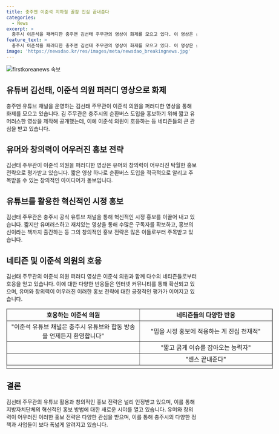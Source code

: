 ```yaml
---
title: 충주맨 이준석 지하철 꿀잠 진심 끝내준다
categories:
  - News
excerpt: >
  충주시 이준석을 패러디한 충주맨 김선태 주무관의 영상이 화제를 모으고 있다. 이 영상은 순환버스 도입을 홍보하기 위한 것으로, 김 주무관이 옆자리 승객을 기댄 채 잠든 모습을 담았다. 이준석 의원은 이를 공식 유튜브 계정으로 환영하는 댓글을 올렸고, 네티즌들도 긍정적인 반응을 보였다. 충주맨은 시정 홍보를 맡은 지방직 공무원으로, 70만명 넘는 구독자를 모으며 재치가 돋보이는 영상을 제작하고 있다.
feature_text: >
  충주시 이준석을 패러디한 충주맨 김선태 주무관의 영상이 화제를 모으고 있다. 이 영상은 순환버스 도입을 홍보하기 위한 것으로, 김 주무관이 옆자리 승객을 기댄 채 잠든 모습을 담았다. 이준석 의원은 이를 공식 유튜브 계정으로 환영하는 댓글을 올렸고, 네티즌들도 긍정적인 반응을 보였다. 충주맨은 시정 홍보를 맡은 지방직 공무원으로, 70만명 넘는 구독자를 모으며 재치가 돋보이는 영상을 제작하고 있다.
image: 'https://newsdao.kr/res/images/meta/newsdao_breakingnews.jpg'
---
```


<p><img src="https://newsdao.kr/res/images/meta/newsdao_breakingnews.jpg" alt="firstkoreanews 속보" /></p>

<h2 data-ke-size="size26">유튜버 김선태, 이준석 의원 퍼러디 영상으로 화제</h2>

<p data-ke-size="size16">충주맨 유튜브 채널을 운영하는 김선태 주무관이 이준석 의원을 퍼러디한 영상을 통해 화제를 모으고 있습니다. 김 주무관은 충주시의 순환버스 도입을 홍보하기 위해 짧고 유머러스한 영상을 제작해 공개했는데, 이에 이준석 의원이 호응하는 등 네티즌들의 큰 관심을 받고 있습니다.</p>

<h2 data-ke-size="size26">유머와 창의력이 어우러진 홍보 전략</h2>

<p data-ke-size="size16">김선태 주무관이 이준석 의원을 퍼러디한 영상은 유머와 창의력이 어우러진 탁월한 홍보 전략으로 평가받고 있습니다. 짧은 영상 하나로 순환버스 도입을 적극적으로 알리고 주목받을 수 있는 창의적인 아이디어가 돋보입니다.</p>

<h2 data-ke-size="size26">유튜브를 활용한 혁신적인 시정 홍보</h2>

<p data-ke-size="size16">김선태 주무관은 충주시 공식 유튜브 채널을 통해 혁신적인 시정 홍보를 이끌어 내고 있습니다. 짧지만 유머러스하고 재치있는 영상을 통해 수많은 구독자를 확보하고, 홍보의 신이라는 책까지 출간하는 등 그의 창의적인 홍보 전략은 많은 이들로부터 주목받고 있습니다.</p>

<h2 data-ke-size="size26">네티즌 및 이준석 의원의 호응</h2>

<p data-ke-size="size16">김선태 주무관의 이준석 의원 퍼러디 영상은 이준석 의원과 함께 다수의 네티즌들로부터 호응을 얻고 있습니다. 이에 대한 다양한 반응들은 인터넷 커뮤니티를 통해 확산되고 있으며, 유머와 창의력이 어우러진 이러한 홍보 전략에 대한 긍정적인 평가가 이어지고 있습니다.</p>

<table style="width: 704px; height: 159px;" border="1">
<tbody>
<tr>
<td style="width: 349px; text-align: center; height: 17px;"><b>호응하는 이준석 의원</b></td>
<td style="width: 349px; text-align: center; height: 17px;"><b>네티즌들의 다양한 반응</b></td>
</tr>
<tr>
<td style="width: 349px; text-align: center; height: 17px;">"이준석 유튜브 채널은 충주시 유튜브와 합동 방송을 언제든지 환영합니다"</td>
<td style="width: 349px; text-align: center; height: 17px;">"밈을 시정 홍보에 적용하는 게 진심 천재적"</td>
</tr>
<tr>
<td style="width: 349px; text-align: center; height: 17px;"></td>
<td style="width: 349px; text-align: center; height: 17px;">"짧고 굵게 이슈를 잡아오는 능력자"</td>
</tr>
<tr>
<td style="width: 349px; text-align: center; height: 17px;"></td>
<td style="width: 349px; text-align: center; height: 17px;">"센스 끝내준다"</td>
</tr>
</tbody>
</table>

<h2 data-ke-size="size26">결론</h2>

<p data-ke-size="size16">김선태 주무관의 유튜브 활용과 창의적인 홍보 전략은 널리 인정받고 있으며, 이를 통해 지방자치단체의 혁신적인 홍보 방법에 대한 새로운 시야를 열고 있습니다. 유머와 창의력이 어우러진 이러한 홍보 전략은 다양한 관심을 받으며, 이를 통해 충주시의 다양한 정책과 사업들이 보다 폭넓게 알려지고 있습니다.</p>

